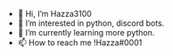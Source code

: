 - 👋 Hi, I’m Hazza3100
- 👀 I’m interested in python, discord bots.
- 🌱 I’m currently learning more python.
- 📫 How to reach me !Hazza#0001

<!---
Hazza3100/Hazza3100 is a ✨ special ✨ repository because its `README.md` (this file) appears on your GitHub profile.
You can click the Preview link to take a look at your changes.
--->
